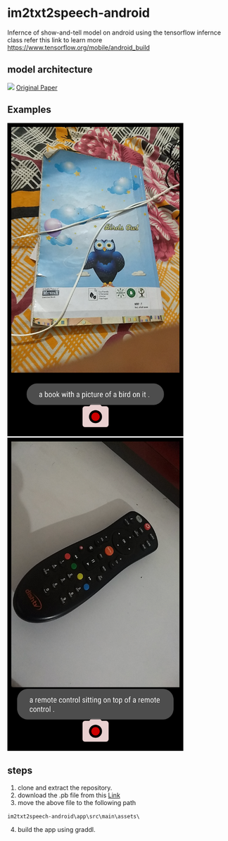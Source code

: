 # im2txt2speech-android
Infernce of show-and-tell model on android using the tensorflow infernce class refer this link to learn more https://www.tensorflow.org/mobile/android_build

## model architecture
<img src="https://shadowthink.com/images/cv/nic.png">
<a href="https://www.cv-foundation.org/openaccess/content_cvpr_2015/papers/Vinyals_Show_and_Tell_2015_CVPR_paper.pdf">Original Paper</a>

## Examples

<img src="https://github.com/Gurpreetsingh9465/im2txt2speech-android/blob/master/examples/1.png" width="400">
<img src="https://github.com/Gurpreetsingh9465/im2txt2speech-android/blob/master/examples/2.png" width="400">

## steps
1. clone and extract the repository.
2. download the .pb file from this <a href="https://drive.google.com/file/d/1_AH6KCuk8ZiwPln9KnIaW6_KruDORn4e/view?usp=drivesdk">Link</a>
3. move the above file to the following path
```shell
im2txt2speech-android\app\src\main\assets\
```
4. build the app using graddl.

